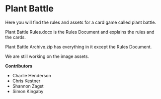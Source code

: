 # Plant Battle
Here you will find the rules and assets for a card game called plant battle.

Plant Battle Rules.docx is the Rules Document and explains the rules and the cards.

Plant Battle Archive.zip has everything in it except the Rules Document.

We are still working on the image assets.

**Contributors**
- Charlie Henderson
- Chris Kestner
- Shannon Zagst
- Simon Kingaby
